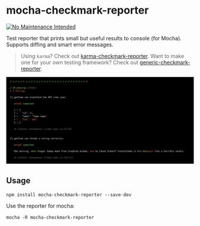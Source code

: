 # mocha-checkmark-reporter

[![No Maintenance Intended](https://img.shields.io/badge/No%20Maintenance%20Intended-%E2%9C%95-red.svg?style=flat-square)](http://unmaintained.tech/)

Test reporter that prints small but useful results to console (for Mocha).
Supports diffing and smart error messages.

> Using `karma`? Check out [karma-checkmark-reporter](https://github.com/queicherius/karma-checkmark-reporter). 
Want to make one for your own testing framework? Check out [generic-checkmark-reporter](https://github.com/queicherius/generic-checkmark-reporter).

![](screenshot.png)

## Usage

```
npm install mocha-checkmark-reporter --save-dev
```

Use the reporter for mocha:

```
mocha -R mocha-checkmark-reporter
```
